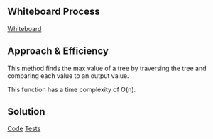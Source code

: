 ## Whiteboard Process
[Whiteboard](Whiteboard-tree-max.png)


## Approach & Efficiency
This method finds the max value of a tree by traversing the tree and comparing each value to an output value.

This function has a time complexity of O(n).

## Solution
[Code](index.js)
[Tests](trees.test.js)
